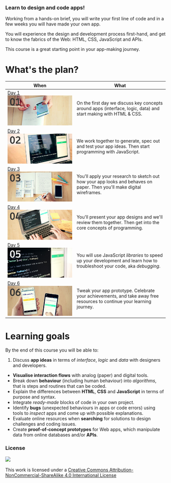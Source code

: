 <!--Start prototyping and building apps using HTML, CSS and JavaScript in this 24-hour (6 weekly sessions) introductory course. -->

### Learn to design and code apps!

Working from a hands-on brief, you will write your first line of code and in a few weeks you will have made your own app.

You will experience the design and development process first-hand, and get to know the fabrics of the Web: HTML, CSS, JavaScript and APIs.

This course is a great starting point in your app-making journey.

<!--
Suitable for people who have never written a line of code, this course will guide you through the design, prototype and development process that leads to the creation of a web-based application.

Working on hands-on briefs, you will learn the principles of programming and get familiar with the fabrics of the Web (HTML, CSS, JavaScript and APIs).
-->


# What's the plan?

When	| What	
---	| ----	
[Day 1<br>![](sessions/img/day-1.jpg)](sessions/01/README.md)	| On the first day we discuss key concepts around apps (interface, logic, data) and start making with HTML & CSS.
[Day 2<br>![](sessions/img/day-2.jpg)](sessions/02/README.md)		| We work together to generate, spec out and test your app ideas. Then start programming with JavaScript.
[Day 3<br>![](sessions/img/day-3.jpg)](sessions/03/README.md)		| You'll apply your research to sketch out how your app looks and behaves on paper. Then you'll make digital wireframes.
[Day 4<br>![](sessions/img/day-4.jpg)](sessions/04/README.md)		| You'll present your app designs and we'll review them together. Then get into the core concepts of programming.
[Day 5<br>![](sessions/img/day-5.jpg)](sessions/05/README.md)		| You will use JavaScript _libraries_ to speed up your development and learn how to troubleshoot your code, aka _debugging_.
[Day 6<br>![](sessions/img/day-6.jpg)](sessions/06/README.md)		| Tweak your app prototype. Celebrate your achievements, and take away free resources to continue your learning journey.


# Learning goals

By the end of this course you will be able to:

1. Discuss **app ideas** in terms of *interface*, *logic* and *data* with designers and developers.
* **Visualise interaction flows** with analog (paper) and digital tools.
* Break down **behaviour** (including human behaviour) into *algorithms*, that is steps and routines that can be coded.  
* Explain the differences between **HTML**, **CSS** and **JavaScript** in terms of purpose and syntax.
* Integrate *ready-made* blocks of code in your own project.  
* Identify **bugs** (unexpected behaviours in apps or code errors) using tools to *inspect* apps and come up with possible explanations.
* Evaluate online resources when **searching** for solutions to design challenges and coding issues.
* Create **proof-of-concept prototypes** for Web apps, which manipulate data from online databases and/or **APIs**.

<!--1. Understand the role of the three pillar **technologies** of the Web: *HTML*, *CSS* and *JS*. 
* Understand how **data APIs** work (HTTP requests, API keys, URL parameters) and hook up one (or more) APIs to your Web application.
* Critically analyse the **mechanics** of a Web application, breaking down its behaviour into *data*, *functions* and *logic*.-->


### License

[![](https://i.creativecommons.org/l/by-nc-sa/4.0/88x31.png)](http://creativecommons.org/licenses/by-nc-sa/4.0)

This work is licensed under a [Creative Commons Attribution-NonCommercial-ShareAlike 4.0 International License](http://creativecommons.org/licenses/by-nc-sa/4.0)

